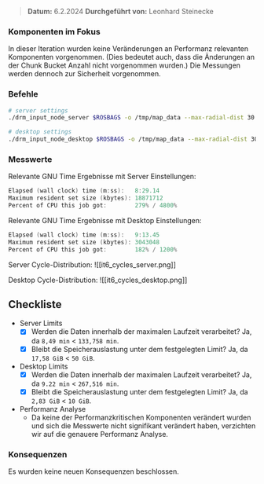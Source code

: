 
>  **Datum:** 6.2.2024
>  **Durchgeführt von:** Leonhard Steinecke

### Komponenten im Fokus

In dieser Iteration wurden keine Veränderungen an Performanz relevanten Komponenten vorgenommen.
(Dies bedeutet auch, dass die Änderungen an der Chunk Bucket Anzahl nicht vorgenommen wurden.)
Die Messungen werden dennoch zur Sicherheit vorgenommen.

### Befehle

```bash
# server settings
./drm_input_node_server $ROSBAGS -o /tmp/map_data --max-radial-dist 30 --max-peripheral-dist 20 --time-per-block 1h --max-scan-pos-deviation 1 --chunk-size 30

# desktop settings
./drm_input_node_desktop $ROSBAGS -o /tmp/map_data --max-radial-dist 30 --max-peripheral-dist 20 --time-per-block 5min --max-scan-pos-deviation 1 --chunk-size 30
```

### Messwerte

Relevante GNU Time Ergebnisse mit Server Einstellungen:
```go
Elapsed (wall clock) time (m:ss):   8:29.14
Maximum resident set size (kbytes): 18871712
Percent of CPU this job got:        279% / 4800%
```

Relevante GNU Time Ergebnisse mit Desktop Einstellungen:
```go
Elapsed (wall clock) time (m:ss):   9:13.45
Maximum resident set size (kbytes): 3043048
Percent of CPU this job got:        182% / 1200%
```

Server Cycle-Distribution:
![[it6_cycles_server.png]]

Desktop Cycle-Distribution:
![[it6_cycles_desktop.png]]

## Checkliste
- Server Limits
	- [x] Werden die Daten innerhalb der maximalen Laufzeit verarbeitet?
		Ja, da `8,49 min` < `133,758 min`.
	- [x] Bleibt die Speicherauslastung unter dem festgelegten Limit?
		Ja, da `17,58 GiB` < `50 GiB`.
- Desktop Limits
	- [x] Werden die Daten innerhalb der maximalen Laufzeit verarbeitet?
		Ja, da `9.22 min` < `267,516 min`.
	- [x] Bleibt die Speicherauslastung unter dem festgelegten Limit?
		Ja, da `2,83 GiB` < `10 GiB`.
- Performanz Analyse
	- Da keine der Performanzkritischen Komponenten verändert wurden und sich die Messwerte nicht signifikant verändert haben,
	  verzichten wir auf die genauere Performanz Analyse.

### Konsequenzen

Es wurden keine neuen Konsequenzen beschlossen.
